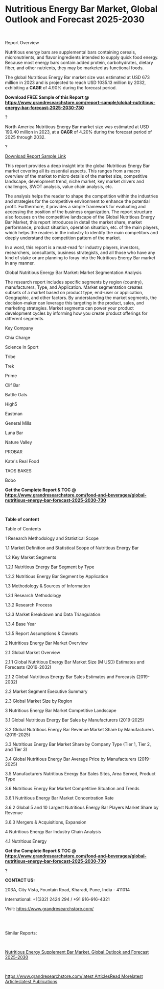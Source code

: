 <h1>Nutritious Energy Bar Market, Global Outlook and Forecast 2025-2030</h1><br/><p>Report Overview</p>
 
 
 
 <p>Nutritious energy bars are supplemental bars containing cereals, micronutrients, and flavor ingredients intended to supply quick food energy. Because most energy bars contain added protein, carbohydrates, dietary fiber, and other nutrients, they may be marketed as functional foods.</p>
 
 
 
 <p>The global Nutritious Energy Bar market size was estimated at USD 673 million in 2023 and is projected to reach USD 1035.13 million by 2032, exhibiting a <strong>CAGR</strong> of 4.90% during the forecast period.</p>
 
 
 
 <div><b>Download FREE Sample of this Report @ <a href="https://www.grandresearchstore.com/report-sample/global-nutritious-energy-bar-forecast-2025-2030-730">https://www.grandresearchstore.com/report-sample/global-nutritious-energy-bar-forecast-2025-2030-730</a></b></div>
 
 
 
 <p>? </p>
 
 
 
 <p>North America Nutritious Energy Bar market size was estimated at USD 190.40 million in 2023, at a <strong>CAGR</strong> of 4.20% during the forecast period of 2025 through 2032.</p>
 
 
 
 <p>? </p>
 
 
 
 <p><a href="https://www.grandresearchstore.com/mr-admin/report-sample/global-nutritious-energy-bar-forecast-2025-2030-730">Download Report Sample Link</a></p>
 
 
 
 <p>This report provides a deep insight into the global Nutritious Energy Bar market covering all its essential aspects. This ranges from a macro overview of the market to micro details of the market size, competitive landscape, development trend, niche market, key market drivers and challenges, SWOT analysis, value chain analysis, etc.</p>
 
 
 
 <p>The analysis helps the reader to shape the competition within the industries and strategies for the competitive environment to enhance the potential profit. Furthermore, it provides a simple framework for evaluating and accessing the position of the business organization. The report structure also focuses on the competitive landscape of the Global Nutritious Energy Bar Market, this report introduces in detail the market share, market performance, product situation, operation situation, etc. of the main players, which helps the readers in the industry to identify the main competitors and deeply understand the competition pattern of the market.</p>
 
 
 
 <p>In a word, this report is a must-read for industry players, investors, researchers, consultants, business strategists, and all those who have any kind of stake or are planning to foray into the Nutritious Energy Bar market in any manner.</p>
 
 
 
 <p>Global Nutritious Energy Bar Market: Market Segmentation Analysis</p>
 
 
 
 <p>The research report includes specific segments by region (country), manufacturers, Type, and Application. Market segmentation creates subsets of a market based on product type, end-user or application, Geographic, and other factors. By understanding the market segments, the decision-maker can leverage this targeting in the product, sales, and marketing strategies. Market segments can power your product development cycles by informing how you create product offerings for different segments.</p>
 
 
 
 <p>Key Company</p>
 
 
 
 <p>Chia Charge</p>
 
 
 
 <p>Science In Sport</p>
 
 
 
 <p>Tribe</p>
 
 
 
 <p>Trek</p>
 
 
 
 <p>Prime</p>
 
 
 
 <p>Clif Bar</p>
 
 
 
 <p>Battle Oats</p>
 
 
 
 <p>High5</p>
 
 
 
 <p>Eastman</p>
 
 
 
 <p>General Mills</p>
 
 
 
 <p>Luna Bar</p>
 
 
 
 <p>Nature Valley</p>
 
 
 
 <p>PROBAR</p>
 
 
 
 <p>Kate&#39;s Real Food</p>
 
 
 
 <p>TAOS BAKES</p>
 
 
 
 <p>Bobo</p>
 
 
 
 <div><b>Get the Complete Report & TOC @ <a href="https://www.grandresearchstore.com/food-and-beverages/global-nutritious-energy-bar-forecast-2025-2030-730">https://www.grandresearchstore.com/food-and-beverages/global-nutritious-energy-bar-forecast-2025-2030-730</a></b></div>
 
 
 
 <p><br />
 
 <b>Table of content</b></p>
 
 
 
 <p>Table of Contents<br />
 
 1 Research Methodology and Statistical Scope<br />
 
 1.1 Market Definition and Statistical Scope of Nutritious Energy Bar<br />
 
 1.2 Key Market Segments<br />
 
 1.2.1 Nutritious Energy Bar Segment by Type<br />
 
 1.2.2 Nutritious Energy Bar Segment by Application<br />
 
 1.3 Methodology & Sources of Information<br />
 
 1.3.1 Research Methodology<br />
 
 1.3.2 Research Process<br />
 
 1.3.3 Market Breakdown and Data Triangulation<br />
 
 1.3.4 Base Year<br />
 
 1.3.5 Report Assumptions & Caveats<br />
 
 2 Nutritious Energy Bar Market Overview<br />
 
 2.1 Global Market Overview<br />
 
 2.1.1 Global Nutritious Energy Bar Market Size (M USD) Estimates and Forecasts (2019-2032)<br />
 
 2.1.2 Global Nutritious Energy Bar Sales Estimates and Forecasts (2019-2032)<br />
 
 2.2 Market Segment Executive Summary<br />
 
 2.3 Global Market Size by Region<br />
 
 3 Nutritious Energy Bar Market Competitive Landscape<br />
 
 3.1 Global Nutritious Energy Bar Sales by Manufacturers (2019-2025)<br />
 
 3.2 Global Nutritious Energy Bar Revenue Market Share by Manufacturers (2019-2025)<br />
 
 3.3 Nutritious Energy Bar Market Share by Company Type (Tier 1, Tier 2, and Tier 3)<br />
 
 3.4 Global Nutritious Energy Bar Average Price by Manufacturers (2019-2025)<br />
 
 3.5 Manufacturers Nutritious Energy Bar Sales Sites, Area Served, Product Type<br />
 
 3.6 Nutritious Energy Bar Market Competitive Situation and Trends<br />
 
 3.6.1 Nutritious Energy Bar Market Concentration Rate<br />
 
 3.6.2 Global 5 and 10 Largest Nutritious Energy Bar Players Market Share by Revenue<br />
 
 3.6.3 Mergers & Acquisitions, Expansion<br />
 
 4 Nutritious Energy Bar Industry Chain Analysis<br />
 
 4.1 Nutritious Energy</p>
 
 
 
 <div><b>Get the Complete Report & TOC @ <a href="https://www.grandresearchstore.com/food-and-beverages/global-nutritious-energy-bar-forecast-2025-2030-730">https://www.grandresearchstore.com/food-and-beverages/global-nutritious-energy-bar-forecast-2025-2030-730</a></b></div>
 
 
 
 <p>? </p>
 
 
 
 <p><b>CONTACT US:</b><br />
 
 203A, City Vista, Fountain Road, Kharadi, Pune, India - 411014<br />
 
 International: +1(332) 2424 294 / +91 916-916-4321<br />
 
 Visit: <a href="https://www.grandresearchstore.com/">https://www.grandresearchstore.com/</a><br />
 
 <br />
 
 <br />
 
 Similar Reports:<br />
 
 <br />
 
 <a href="https://www.grandresearchstore.com/food-and-beverages/global-nutritious-energy-supplement-bar-forecast-2025-2030-550">Nutritious Energy Supplement Bar Market, Global Outlook and Forecast 2025-2030</a><br />
 
 <br />
 
 <a href="https://gyeongbokgung.com">https://www.grandresearchstore.com/</a><a href="https://hallyeomaritime.com">latest Articles</a><a href="https://jingwansa.com">Read More</a><a href="https://nguoiviet.jp/">latest Articles</a><a href="https://www.intelmarketresearch.com/">latest Publications</a></p>